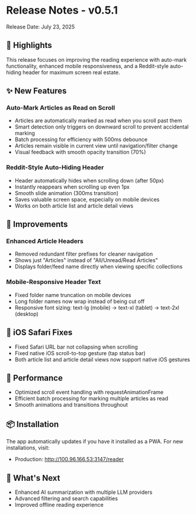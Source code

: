 # Release Notes - v0.5.1

Release Date: July 23, 2025

## 🎯 Highlights

This release focuses on improving the reading experience with auto-mark functionality, enhanced mobile responsiveness, and a Reddit-style auto-hiding header for maximum screen real estate.

## ✨ New Features

### Auto-Mark Articles as Read on Scroll
- Articles are automatically marked as read when you scroll past them
- Smart detection only triggers on downward scroll to prevent accidental marking
- Batch processing for efficiency with 500ms debounce
- Articles remain visible in current view until navigation/filter change
- Visual feedback with smooth opacity transition (70%)

### Reddit-Style Auto-Hiding Header
- Header automatically hides when scrolling down (after 50px)
- Instantly reappears when scrolling up even 1px
- Smooth slide animation (300ms transition)
- Saves valuable screen space, especially on mobile devices
- Works on both article list and article detail views

## 🔧 Improvements

### Enhanced Article Headers
- Removed redundant filter prefixes for cleaner navigation
- Shows just "Articles" instead of "All/Unread/Read Articles"
- Displays folder/feed name directly when viewing specific collections

### Mobile-Responsive Header Text
- Fixed folder name truncation on mobile devices
- Long folder names now wrap instead of being cut off
- Responsive font sizing: text-lg (mobile) → text-xl (tablet) → text-2xl (desktop)

## 📱 iOS Safari Fixes
- Fixed Safari URL bar not collapsing when scrolling
- Fixed native iOS scroll-to-top gesture (tap status bar)
- Both article list and article detail views now support native iOS gestures

## 🚀 Performance
- Optimized scroll event handling with requestAnimationFrame
- Efficient batch processing for marking multiple articles as read
- Smooth animations and transitions throughout

## 📦 Installation

The app automatically updates if you have it installed as a PWA. For new installations, visit:
- Production: http://100.96.166.53:3147/reader

## 🔮 What's Next

- Enhanced AI summarization with multiple LLM providers
- Advanced filtering and search capabilities
- Improved offline reading experience